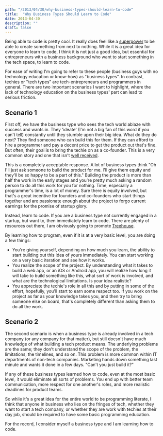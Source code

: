 ```yaml
---
path: "/2013/04/30/why-business-types-should-learn-to-code"
title:  "Why Business Types Should Learn to Code"
date: 2013-04-30
description: ""
draft: false
---
```


Being able to code is pretty cool. It really does feel like a
[superpower](http://youtu.be/nKIu9yen5nc?t=4m50s) to be able to create
something from next to nothing. While it is a great idea for everyone to
learn to code, I think it is not just a good idea, but essential for
entrepreneurs with a business background who want to start something in
the tech space, to learn to code.

For ease of writing I'm going to refer to these people (business guys
with no technology education or know-how) as "business types". In
contrast, techies or "tech types" are tech-entrepreneurs and programmers
in general. There are two important scenarios I want to highlight, where
the lack of technology education on the business types' part can lead to
serious friction.

Scenario 1
----------

First off, we have the business type who sees the tech world ablaze with
success and wants in. They 'ideate' (I'm not a big fan of this word if
you can't tell) constantly until they stumble upon their big idea. What
do they do next? They find someone who can build this for them. If they
can afford to hire a programmer and pay a decent price to get the
product out that's fine. But often, their goal is to bring the techie on
as a co-founder. This is a very common story and one that isn't [well
received](http://martingryner.com/no-i-wont-be-your-technical-co-founder/).

This is a completely acceptable response. A lot of business types think
"Oh I'll just ask someone to build the product for me. I'll give them
equity and they'll be so happy to be a part of this." Building the
product is more than half the work in the early stages and you're pretty
much asking a random person to do all this work for you for nothing.
Time, especially a programmer's time, is a lot of money. Sure there is
equity involved, but that's a great incentive for founders and
co-founders who start things together and are passionate enough about
the project to forgo current earnings for the promise of startup glory.

Instead, learn to code. If you are a business type not currently engaged
in a startup, but want to, then immediately learn to code. There are
plenty of resources out there, I am obviously going to promote
[Treehouse](http://www.teamtreehouse.com).

By learning how to program, even if it is at a very basic level, you are
doing a few things:

-   You're giving yourself, depending on how much you learn, the ability
    to start building out this idea of yours immediately. You can start
    working on a very basic iteration and see how it works.
-   You realize the scope of the project. By understanding what it takes
    to build a web app, or an iOS or Android app, you will realize how
    long it will take to build something like this, what sort of work is
    involved, and what are the technological limitations. Is your idea
    realistic?
-   You appreciate the techie's role in all this and by putting in some
    of the effort, hopefully, you'll start to earn some respect too. If
    you work on the project as far as your knowledge takes you, and then
    try to bring someone else on board, that's completely different than
    asking them to do all the work.

Scenario 2
----------

The second scenario is when a business type is already involved in a
tech company (or any company for that matter), but still doesn't have
much knowledge of what building a tech product means. The underlying
problems are the same; they don't understand the scope of the problem,
the limitations, the timelines, and so on. This problem is more common
within IT departments of non-tech companies. Marketing hands down
something last minute and wants it done in a few days. "Can't you just
build it?"

If any of these business types learned how to code, even at the most
basic level, it would eliminate all sorts of problems. You end up with
better team communication, more respect for one another's roles, and
more realistic deadlines for product teams.

So while it's a great idea for the entire world to be programming
literate, I think that anyone in business who lies on the fringes of
tech, whether they want to start a tech company, or whether they are
work with techies at their day job, should be required to have some
basic programming education.

For the record, I consider myself a business type and I am learning how
to code.